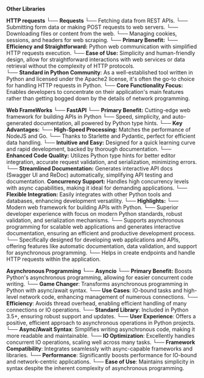 **Other Libraries**

**HTTP requests**
    └── **Requests**
        └── Fetching data from REST APIs.
        └── Submitting form data or making POST requests to web servers.
        └── Downloading files or content from the web.
        └── Managing cookies, sessions, and headers for web scraping.
        └── **Primary Benefit:** 
            └── **Efficiency and Straightforward:** Python web communication with simplified HTTP requests execution.
            └── **Ease of Use:** Simplicity and human-friendly design, allow for straightforward interactions with web services or data retrieval without the complexity of HTTP protocols.  
            └── **Standard in Python Community**: As a well-established tool written in Python and licensed under the Apache2 license, it's often the go-to choice for handling HTTP requests in Python.
            └── **Core Functionality Focus:** Enables developers to concentrate on their application's main features rather than getting bogged down by the details of network programming.

**Web FrameWorks**
    └── **FastAPI**
        └── **Primary Benefit:** Cutting-edge web framework for building APIs in Python
            └── Speed, simplicity, and auto-generated documentation, all powered by Python type hints.
        └── **Key Advantages:**
            └── **High-Speed Processing:** Matches the performance of NodeJS and Go.
                └── Thanks to Starlette and Pydantic, perfect for efficient data handling.
            └── **Intuitive and Easy:** Designed for a quick learning curve and rapid development, backed by thorough documentation.
            └── **Enhanced Code Quality:** Utilizes Python type hints for better editor integration, accurate request validation, and serialization, minimizing errors.
            └── **Streamlined Documentation:** Generates interactive API docs (Swagger UI and ReDoc) automatically, simplifying API testing and documentation.
            **Concurrency Support:** Handles high concurrency levels with async capabilities, making it ideal for demanding applications.
            └── **Flexible Integration:** Easily integrates with other Python tools and databases, enhancing development versatility.
        └── **Highlights:**
            └── Modern web framework for building APIs with Python. 
            └── Superior developer experience with focus on modern Python standards, robust validation, and serialization mechanisms. 
            └── Supports asynchronous programming for scalable web applications and generates interactive documentation, ensuring an efficient and productive development process.
            └── Specifically designed for developing web applications and APIs, offering features like automatic documentation, data validation, and support for asynchronous programming. 
            └── Helps in create endpoints and handle HTTP requests within the application.

**Asynchronous Programming**
    └── **Asyncio**
        └── **Primary Benefit:** Boosts Python's asynchronous programming, allowing for easier concurrent code writing.
        └── **Game Changer**: Transforms asynchronous programming in Python with async/await syntax.
        └── **Use Cases**: IO-bound tasks and high-level network code, enhancing management of numerous connections.
        └── **Efficiency**: Avoids thread overhead, enabling efficient handling of many connections or IO operations.
        └── **Standard Library**: Included in Python 3.5+, ensuring robust support and updates.
        └── **User Experience**: Offers a positive, efficient approach to asynchronous operations in Python projects.
        └── **Async/Await Syntax**: Simplifies writing asynchronous code, making it more readable and maintainable.
        └── **IO Optimization**: Excellently handles concurrent IO operations, scaling well across many tasks.
        └── **Framework Compatibility**: Integrates seamlessly with async-capable frameworks and libraries.
        └── **Performance**: Significantly boosts performance for IO-bound and network-centric applications.
        └── **Ease of Use**: Maintains simplicity in syntax despite the inherent complexity of asynchronous programming.

